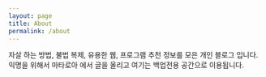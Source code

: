 ```yaml
---
layout: page
title: About
permalink: /about
---
```




자살 하는 방법, 불법 복제, 유용한 웹, 프로그램 추천 정보를 모은 개인 블로그 입니다. 익명을 위해서 마타로아 에서 글을 올리고 여기는 백업전용 공간으로 이용됩니다.
